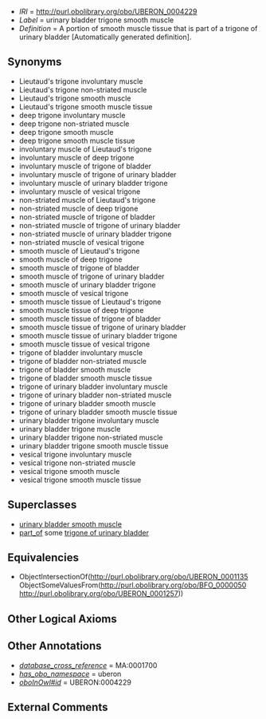  * *IRI* = http://purl.obolibrary.org/obo/UBERON_0004229
 * *Label* = urinary bladder trigone smooth muscle
 * *Definition* = A portion of smooth muscle tissue that is part of a trigone of urinary bladder [Automatically generated definition].

## Synonyms

 * Lieutaud's trigone involuntary muscle
 * Lieutaud's trigone non-striated muscle
 * Lieutaud's trigone smooth muscle
 * Lieutaud's trigone smooth muscle tissue
 * deep trigone involuntary muscle
 * deep trigone non-striated muscle
 * deep trigone smooth muscle
 * deep trigone smooth muscle tissue
 * involuntary muscle of Lieutaud's trigone
 * involuntary muscle of deep trigone
 * involuntary muscle of trigone of bladder
 * involuntary muscle of trigone of urinary bladder
 * involuntary muscle of urinary bladder trigone
 * involuntary muscle of vesical trigone
 * non-striated muscle of Lieutaud's trigone
 * non-striated muscle of deep trigone
 * non-striated muscle of trigone of bladder
 * non-striated muscle of trigone of urinary bladder
 * non-striated muscle of urinary bladder trigone
 * non-striated muscle of vesical trigone
 * smooth muscle of Lieutaud's trigone
 * smooth muscle of deep trigone
 * smooth muscle of trigone of bladder
 * smooth muscle of trigone of urinary bladder
 * smooth muscle of urinary bladder trigone
 * smooth muscle of vesical trigone
 * smooth muscle tissue of Lieutaud's trigone
 * smooth muscle tissue of deep trigone
 * smooth muscle tissue of trigone of bladder
 * smooth muscle tissue of trigone of urinary bladder
 * smooth muscle tissue of urinary bladder trigone
 * smooth muscle tissue of vesical trigone
 * trigone of bladder involuntary muscle
 * trigone of bladder non-striated muscle
 * trigone of bladder smooth muscle
 * trigone of bladder smooth muscle tissue
 * trigone of urinary bladder involuntary muscle
 * trigone of urinary bladder non-striated muscle
 * trigone of urinary bladder smooth muscle
 * trigone of urinary bladder smooth muscle tissue
 * urinary bladder trigone involuntary muscle
 * urinary bladder trigone muscle
 * urinary bladder trigone non-striated muscle
 * urinary bladder trigone smooth muscle tissue
 * vesical trigone involuntary muscle
 * vesical trigone non-striated muscle
 * vesical trigone smooth muscle
 * vesical trigone smooth muscle tissue

## Superclasses

 * [urinary bladder smooth muscle](../../UBERON/28/UBERON_0004228.md)
 * [part_of](../../BFO/50/BFO_0000050.md) some [trigone of urinary bladder](../../UBERON/57/UBERON_0001257.md)

## Equivalencies

 * ObjectIntersectionOf(<http://purl.obolibrary.org/obo/UBERON_0001135> ObjectSomeValuesFrom(<http://purl.obolibrary.org/obo/BFO_0000050> <http://purl.obolibrary.org/obo/UBERON_0001257>))

## Other Logical Axioms


## Other Annotations

 * *[database_cross_reference](../../ef/oboInOwl#hasDbXref.md)* = MA:0001700
 * *[has_obo_namespace](../../ce/oboInOwl#hasOBONamespace.md)* = uberon
 * *[oboInOwl#id](../../id/oboInOwl#id.md)* = UBERON:0004229

## External Comments

